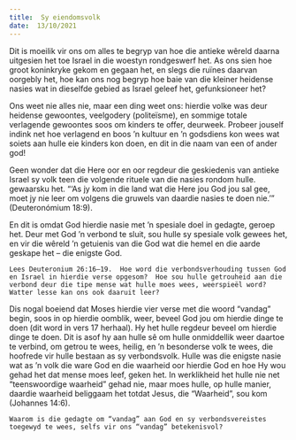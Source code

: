 ```yaml
---
title:  Sy eiendomsvolk
date:  13/10/2021
---
```


Dit is moeilik vir ons om alles te begryp van hoe die antieke wêreld daarna uitgesien het toe Israel in die woestyn rondgeswerf het.  As ons sien hoe groot koninkryke gekom en gegaan het, en slegs die ruïnes daarvan oorgebly het, hoe kan ons nog begryp hoe baie van die kleiner heidense nasies wat in dieselfde gebied as Israel geleef het, gefunksioneer het?

Ons weet nie alles nie, maar een ding weet ons:  hierdie volke was deur heidense gewoontes, veelgodery (politeïsme), en sommige totale verlagende gewoontes soos om kinders te offer, deurweek. Probeer jouself indink net hoe verlagend en boos ’n kultuur en ’n godsdiens kon wees wat soiets aan hulle eie kinders kon doen, en dit in die naam van een of ander god!

Geen wonder dat die Here oor en oor regdeur die geskiedenis van antieke Israel sy volk teen die volgende rituele van die nasies rondom hulle. gewaarsku het. “‘As jy kom in die land wat die Here jou God jou sal gee, moet jy nie leer om volgens die gruwels van daardie nasies te doen nie.’” (Deuteronómium 18:9).

En dit is omdat God hierdie nasie met ’n spesiale doel in gedagte, geroep het. Deur met God ’n verbond te sluit,  sou hulle sy spesiale volk gewees het, en vir die wêreld ’n getuienis van die God wat die hemel en die aarde geskape het – die enigste God.

`Lees Deuteronium 26:16–19.  Hoe word die verbondsverhouding tussen God en Israel in hierdie verse opgesom?  Hoe sou hulle getrouheid aan die verbond deur die tipe mense wat hulle moes wees, weerspieël word?  Watter lesse kan ons ook daaruit leer?`

Dis nogal boeiend dat Moses hierdie vier verse met die woord “vandag” begin, soos in op hierdie oomblik, weer, beveel God jou om hierdie dinge te doen (dit word in vers 17 herhaal). Hy het hulle regdeur beveel om hierdie dinge te doen.  Dit is asof hy aan hulle sê om hulle onmiddellik weer daartoe te verbind, om getrou te wees, heilig, en ’n besonderse volk te wees, die hoofrede vir hulle bestaan as sy verbondsvolk. Hulle was die enigste nasie wat as ’n volk die ware God en die waarheid oor hierdie God en hoe Hy wou gehad het dat mense moes leef, geken het. In werklikheid het hulle nie net “teenswoordige waarheid” gehad nie, maar moes hulle, op hulle manier, daardie waarheid beliggaam het totdat Jesus, die “Waarheid”, sou kom (Johannes 14:6).

`Waarom is die gedagte om “vandag” aan God en sy verbondsvereistes toegewyd te wees, selfs vir ons “vandag” betekenisvol?`